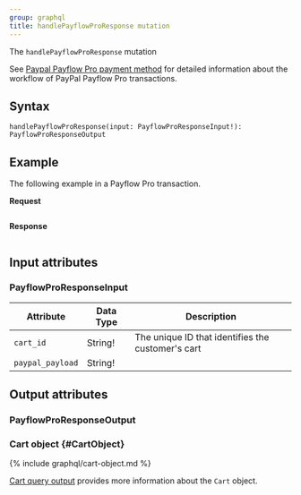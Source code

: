 ```yaml
---
group: graphql
title: handlePayflowProResponse mutation
---
```


The `handlePayflowProResponse` mutation 

See [Paypal Payflow Pro payment method]({{page.baseurl}}/graphql/payment-methods/payflow-pro.html) for detailed information about the workflow of PayPal Payflow Pro transactions.

## Syntax

`handlePayflowProResponse(input: PayflowProResponseInput!): PayflowProResponseOutput`

## Example

The following example
 in a Payflow Pro transaction.

**Request**

```text

```

**Response**

```json

```

## Input attributes

### PayflowProResponseInput

Attribute |  Data Type | Description
--- | --- | ---
`cart_id` | String! | The unique ID that identifies the customer's cart
`paypal_payload` | String! | 

## Output attributes

### PayflowProResponseOutput

### Cart object {#CartObject}

{% include graphql/cart-object.md %}

[Cart query output]({{page.baseurl}}/graphql/reference/quote.html#cart-output) provides more information about the `Cart` object.
